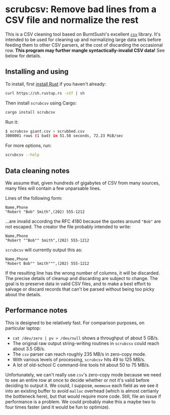# scrubcsv: Remove bad lines from a CSV file and normalize the rest

This is a CSV cleaning tool based on BurntSushi's
excellent [`csv`](http://burntsushi.net/rustdoc/csv/) library.  It's
intended to be used for cleaning up and normalizing large data sets before
feeding them to other CSV parsers, at the cost of discarding the occasional
row.  **This program may further mangle syntactically-invalid CSV data!**
See below for details.

## Installing and using

To install, first [install Rust](https://www.rustup.rs/) if you haven't
already:

```sh
curl https://sh.rustup.rs -sSf | sh
```

Then install `scrubcsv` using Cargo:

```sh
cargo install scrubcsv
```

Run it:

```sh
$ scrubcsv giant.csv > scrubbed.csv
3000001 rows (1 bad) in 51.58 seconds, 72.23 MiB/sec
```

For more options, run:

```sh
scrubcsv --help
```

## Data cleaning notes

We assume that, given hundreds of gigabytes of CSV from many sources, many
files will contain a few unparsable lines.

Lines of the following form:

```csv
Name,Phone
"Robert "Bob" Smith",(202) 555-1212
```

...are invalid according the RFC 4180 because the quotes around `"Bob"` are
not escaped.  The creator the file probably intended to write:

```csv
Name,Phone
"Robert ""Bob"" Smith",(202) 555-1212
```

`scrubcsv` will currently output this as:

```csv
Name,Phone
"Robert Bob"" Smith""",(202) 555-1212
```

If the resulting line has the wrong number of columns, it will be
discarded.  The precise details of cleanup and discarding are subject to
change.  The goal is to preserve data in valid CSV files, and to make a
best effort to salvage or discard records that can't be parsed without
being too picky about the details.

## Performance notes

This is designed to be relatively fast.  For comparison purposes, on
particular laptop:

- `cat /dev/zero | pv > /dev/null` shows a throughput of about 5 GB/s.
- The original raw output string-writing routines in `scrubcsv` could reach
  about 3.5 GB/s.
- The `csv` parser can reach roughly 235 MB/s in zero-copy mode.
- With various levels of processing, `scrubcsv` hits 49 to 125 MB/s.
- A lot of old-school C command-line tools hit about 50 to 75 MB/s.

Unfortunately, we can't really use `csv`'s zero-copy mode because we need
to see an entire row at once to decide whether or not it's valid before
deciding to output it.  We could, I suppose, `memmove` each field as we see
it into an existing buffer to avoid `malloc` overhead (which is almost
certianly the bottleneck here), but that would require more code.  Still,
file an issue if performance is a problem.  We could probably make this a
maybe two to four times faster (and it would be fun to optimize).
